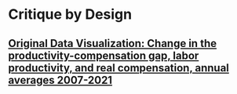 # Critique by Design
## [Original Data Visualization: Change in the productivity-compensation gap, labor productivity, and real compensation, annual averages 2007-2021](https://www.bls.gov/spotlight/2022/spotlight-on-state-productivity/home.htm)
